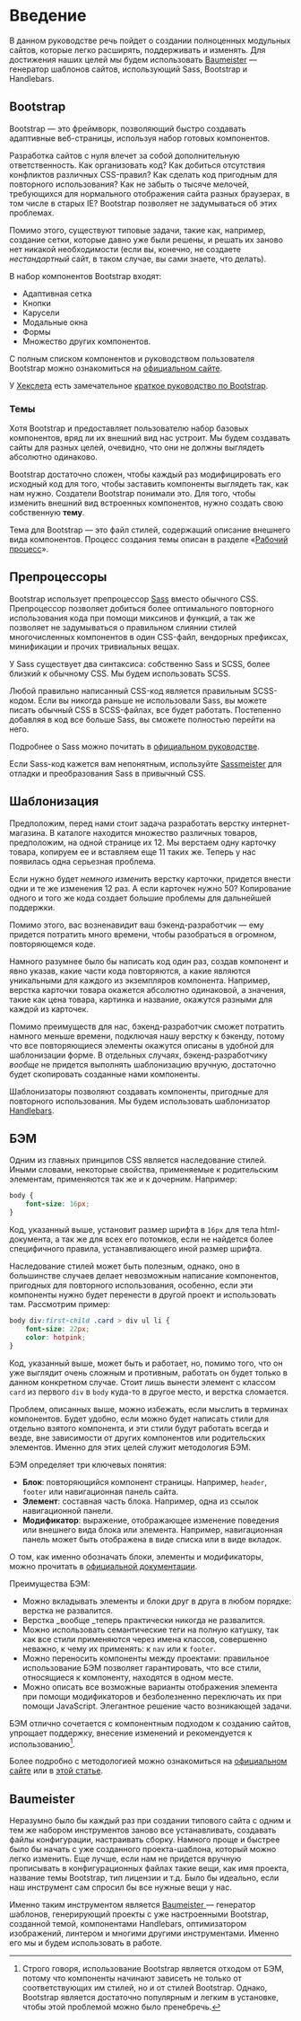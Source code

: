 # Введение

В данном руководстве речь пойдет о создании полноценных модульных сайтов, которые легко расширять, поддерживать и изменять. Для достижения наших целей мы будем использовать [Baumeister](#baumeister) — генератор шаблонов сайтов, использующий Sass, Bootstrap и Handlebars.

## Bootstrap

Bootstrap — это фреймворк, позволяющий быстро создавать адаптивные веб-страницы, используя набор готовых компонентов.

Разработка сайтов с нуля влечет за собой дополнительную ответственность. Как организовать код? Как добиться отсутствия конфликтов различных CSS-правил? Как сделать код пригодным для повторного использования? Как не забыть о тысяче мелочей, требующихся для нормального отображения сайта разных браузерах, в том числе в старых IE? Bootstrap позволяет не задумываться об этих проблемах.

Помимо этого, существуют типовые задачи, такие как, например, создание сетки, которые давно уже были решены, и решать их заново нет никакой необходимости \(если вы, конечно, не создаете _нестандартный_ сайт, в таком случае, вы сами знаете, что делать\).

В набор компонентов Bootstrap входят:

* Адаптивная сетка
* Кнопки
* Карусели
* Модальные окна
* Формы
* Множество других компонентов.

С полным списком компонентов и руководством пользователя Bootstrap можно ознакомиться на [официальном сайте](https://getbootstrap.com/).

У [Хекслета](https://ru.hexlet.io/) есть замечательное [краткое руководство по Bootstrap](https://hexletguides.github.io/bootstrap/).

### Темы

Хотя Bootstrap и предоставляет пользователю набор базовых компонентов, вряд ли их внешний вид нас устроит. Мы будем создавать сайты для разных целей, очевидно, что они не должны выглядеть абсолютно одинаково.

Bootstrap достаточно сложен, чтобы каждый раз модифицировать его исходный код для того, чтобы заставить компоненты выглядеть так, как нам нужно. Создатели Bootstrap понимали это. Для того, чтобы изменить внешний вид встроенных компонентов, нужно создать свою собственную **тему**.

Тема для Bootstrap — это файл стилей, содержащий описание внешнего вида компонентов. Процесс создания темы описан в разделе «[Рабочий процесс](/rabochii-protsess.md)».

## Препроцессоры

Bootstrap использует препроцессор [Sass](https://sass-scss.ru/) вместо обычного CSS. Препроцессор позволяет добиться более оптимального повторного использования кода при помощи миксинов и функций, а так же позволяет не задумываться о правильном слиянии стилей многочисленных компонентов в один CSS-файл, вендорных префиксах, минификации и прочих тривиальных вещах.

У Sass существует два синтаксиса: собственно Sass и SCSS, более близкий к обычному CSS. Мы будем использовать SCSS.

Любой правильно написанный CSS-код является правильным SCSS-кодом. Если вы никогда раньше не использовали Sass, вы можете писать обычный CSS в SCSS-файлах, все будет работать. Постепенно добавляя в код все больше Sass, вы сможете полностью перейти на него.

Подробнее о Sass можно почитать в [официальном руководстве](https://sass-scss.ru/guide/).

Если Sass-код кажется вам непонятным, используйте [Sassmeister](https://www.sassmeister.com/) для отладки и преобразования Sass в привычный CSS.

## Шаблонизация

Предположим, перед нами стоит задача разработать верстку интернет-магазина. В каталоге находится множество различных товаров, предположим, на одной странице их 12. Мы верстаем одну карточку товара, копируем ее и вставляем еще 11 таких же. Теперь у нас появилась одна серьезная проблема.

Если нужно будет _немного изменить_ верстку карточки, придется внести одни и те же изменения 12 раз. А если карточек нужно 50? Копирование одного и того же кода создает большие проблемы для дальнейшей поддержки.

Помимо этого, вас возненавидит ваш бэкенд-разработчик — ему придется потратить много времени, чтобы разобраться в огромном, повторяющемся коде.

Намного разумнее было бы написать код один раз, создав компонент и явно указав, какие части кода повторяются, а какие являются уникальными для каждого из экземпляров компонента. Например, верстка карточки товара окажется абсолютно одинаковой, а значения, такие как цена товара, картинка и название, окажутся разными для каждой из карточек.

Помимо преимуществ для нас, бэкенд-разработчик сможет потратить намного меньше времени, подключая нашу верстку к бэкенду, потому что все повторяющиеся элементы окажутся описаны в удобной для шаблонизации форме. В отдельных случаях, бэкенд-разработчику _вообще_ не придется выполнять шаблонизацию вручную, достаточно будет скопировать созданные нами компоненты.

Шаблонизаторы позволяют создавать компоненты, пригодные для повторного использования. Мы будем использовать шаблонизатор [Handlebars](http://handlebarsjs.com/).

## БЭМ

Одним из главных принципов CSS является наследование стилей. Иными словами, некоторые свойства, применяемые к родительским элементам, применяются так же и к дочерним. Например:

```css
body {
    font-size: 16px;
}
```

Код, указанный выше, установит размер шрифта в `16px` для тела html-документа, а так же для всех его потомков, если не найдется более специфичного правила, устанавливающего иной размер шрифта.

Наследование стилей может быть полезным, однако, оно в большинстве случаев делает невозможным написание компонентов, пригодных для повторного использования, особенно, если эти компоненты нужно будет перенести в другой проект и использовать там. Рассмотрим пример:

```css
body div:first-child .card > div ul li {
    font-size: 22px;
    color: hotpink;
}
```

Код, указанный выше, может быть и работает, но, помимо того, что он уже выглядит очень сложным и противным, работать он будет только в данном конкретном случае. Стоит лишь вынести элемент с классом `card` из первого `div` в `body` куда-то в другое место, и верстка сломается.

Проблем, описанных выше, можно избежать, если мыслить в терминах компонентов. Будет удобно, если можно будет написать стили для отдельно взятого компонента, и эти стили будут работать всегда и везде, вне зависимости от других компонентов или родительских элементов. Именно для этих целей служит методология БЭМ.

БЭМ определяет три ключевых понятия:

* **Блок**: повторяющийся компонент страницы. Например, `header`, `footer` или навигационная панель сайта.
* **Элемент**: составная часть блока. Например, одна из ссылок навигационной панели.
* **Модификатор**: выражение, отображающее изменение поведения или внешнего вида блока или элемента. Например, навигационная панель может быть отображена в виде списка или в виде вкладок.

О том, как именно обозначать блоки, элементы и модификаторы, можно прочитать в [официальной документации](https://ru.bem.info/methodology/quick-start/).

Преимущества БЭМ:

* Можно вкладывать элементы и блоки друг в друга в любом порядке: верстка не развалится.
* Верстка _вообще _теперь практически никогда не развалится.
* Можно использовать семантические теги на полную катушку, так как все стили применяются через имена классов, совершенно неважно, к чему их применять: к `nav` или к `footer`.
* Можно переносить компоненты между проектами: правильное использование БЭМ позволяет гарантировать, что все стили, относящиеся к компоненту, находятся в одном месте.
* Можно описать все возможные варианты отображения элемента при помощи модификаторов и безболезненно переключать их при помощи JavaScript. Элегантное решение часто возникающей задачи.

БЭМ отлично сочетается с компонентным подходом к созданию сайтов, упрощает поддержку, внесение изменений и рекомендуется к использованию[^1].

Более подробно с методологией можно ознакомиться на [официальном сайте](https://ru.bem.info/) или в [этой статье](https://habrahabr.ru/company/yandex/blog/276035/).

## Baumeister

Неразумно было бы каждый раз при создании типового сайта с одним и тем же набором инструментов заново все устанавливать, создавать файлы конфигурации, настраивать сборку. Намного проще и быстрее было бы начать с уже созданного проекта-шаблона, который можно легко изменить. Еще лучше, если нам не придется вручную прописывать в конфигурационных файлах такие вещи, как имя проекта, название темы Bootstrap, тип лицензии и т.д. Было бы идеально, если наш инструмент сам спросил бы все нужные вещи у нас.

Именно таким инструментом является [Baumeister ](https://baumeister.io/)— генератор шаблонов, генерирующий проекты с уже настроенными Bootstrap, созданной темой, компонентами Handlebars, оптимизатором изображений, линтером и многими другими инструментами. Именно его мы и будем использовать в работе.

[^1]: Строго говоря, использование Bootstrap является отходом от БЭМ, потому что компоненты начинают зависеть не только от соответствующих им стилей, но и от стилей Bootstrap. Однако, Bootstrap является достаточно популярным и легким в установке, чтобы этой проблемой можно было пренебречь.

